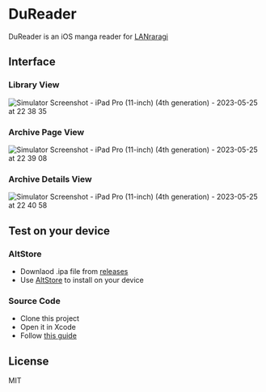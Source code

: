 # DuReader

DuReader is an iOS manga reader for [LANraragi](https://github.com/Difegue/LANraragi)

## Interface

### Library View
![Simulator Screenshot - iPad Pro (11-inch) (4th generation) - 2023-05-25 at 22 38 35](https://github.com/Doraemoe/DuReader/assets/1129569/1fb88143-872c-4bf2-98c5-bafca1a29722)

### Archive Page View
![Simulator Screenshot - iPad Pro (11-inch) (4th generation) - 2023-05-25 at 22 39 08](https://github.com/Doraemoe/DuReader/assets/1129569/89c76bf4-a492-4f22-af7f-d8e0e957e7fa)

### Archive Details View
![Simulator Screenshot - iPad Pro (11-inch) (4th generation) - 2023-05-25 at 22 40 58](https://github.com/Doraemoe/DuReader/assets/1129569/2deb517c-967c-4b65-82da-8ed5e724760c)

## Test on your device

### AltStore

- Downlaod .ipa file from [releases](https://github.com/Doraemoe/DuReader/releases)
- Use [AltStore](https://altstore.io/) to install on your device

### Source Code

- Clone this project
- Open it in Xcode
- Follow [this guide](https://developer.apple.com/documentation/xcode/running_your_app_in_the_simulator_or_on_a_device)

## License

MIT
